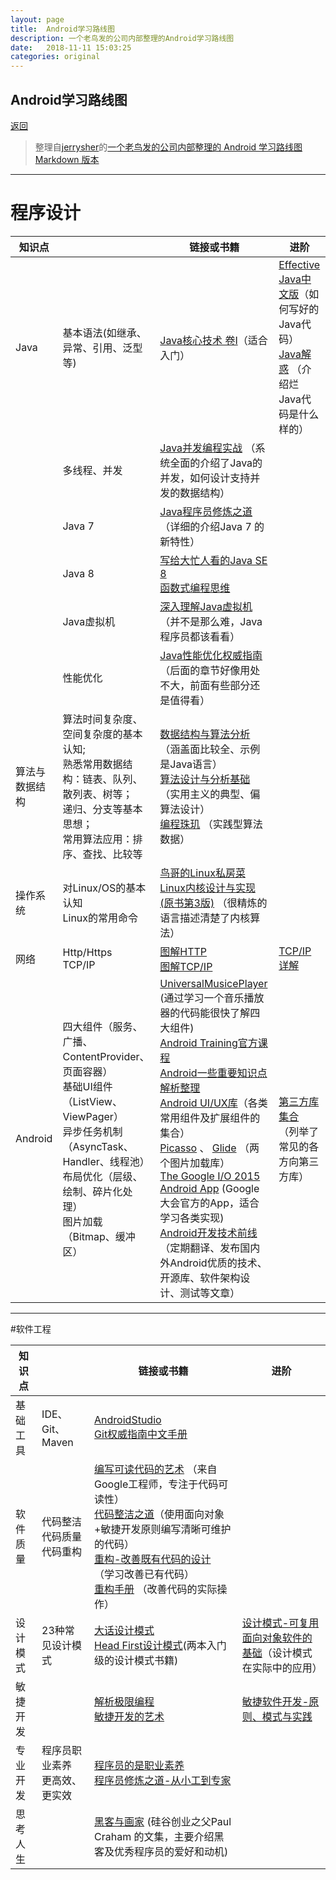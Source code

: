```yaml
---
layout: page
title:  Android学习路线图
description: 一个老鸟发的公司内部整理的Android学习路线图
date:   2018-11-11 15:03:25
categories: original
---
```

## Android学习路线图

[返回](./)

> 整理自[jerrysher](https://www.diycode.cc/jerrysher)的[一个老鸟发的公司内部整理的 Android 学习路线图 Markdown 版本](https://www.diycode.cc/topics/122)

------
# 程序设计

|知识点| |链接或书籍|进阶|
|----|-----|-----|-----
|Java|基本语法(如继承、异常、引用、泛型等)|[Java核心技术 卷I](https://book.douban.com/subject/25762168/)（适合入门）|[Effective Java中文版](https://book.douban.com/subject/3360807/)（如何写好的Java代码） <br /> [Java解惑](https://book.douban.com/subject/5362860) （介绍烂Java代码是什么样的）|
| |多线程、并发|[Java并发编程实战](https://book.douban.com/subject/10484692/) （系统全面的介绍了Java的并发，如何设计支持并发的数据结构）| |
| |Java 7|[Java程序员修炼之道](https://book.douban.com/subject/24841235/) （详细的介绍Java 7 的新特性）| |
| |Java 8|[写给大忙人看的Java SE 8](https://book.douban.com/subject/26274206/) <br /> [函数式编程思维](https://book.douban.com/subject/26587213/)| |
| |Java虚拟机|[深入理解Java虚拟机](https://book.douban.com/subject/24722612/) （并不是那么难，Java程序员都该看看）| |
| |性能优化|[Java性能优化权威指南](https://book.douban.com/subject/25828043/) （后面的章节好像用处不大，前面有些部分还是值得看）| |
| 算法与数据结构|算法时间复杂度、空间复杂度的基本认知; <br /> 熟悉常用数据结构：链表、队列、散列表、树等； <br /> 递归、分支等基本思想； <br /> 常用算法应用：排序、查找、比较等|[数据结构与算法分析](https://book.douban.com/subject/1139426/) （涵盖面比较全、示例是Java语言） <br /> [算法设计与分析基础](https://book.douban.com/subject/26337727/) （实用主义的典型、偏算法设计） <br /> [编程珠玑](https://book.douban.com/subject/3227098/) （实践型算法数据）| |
|操作系统|对Linux/OS的基本认知 <br /> Linux的常用命令|[鸟哥的Linux私房菜](https://book.douban.com/subject/4889838/) <br /> [Linux内核设计与实现(原书第3版)](https://book.douban.com/subject/6097773/) （很精炼的语言描述清楚了内核算法）| |
|网络 |Http/Https <br /> TCP/IP|[图解HTTP](https://book.douban.com/subject/25863515/) <br /> [图解TCP/IP](https://book.douban.com/subject/24737674/)|[TCP/IP详解](https://book.douban.com/subject/1088054/)|
| Android|四大组件（服务、广播、ContentProvider、页面容器） <br /> 基础UI组件（ListView、ViewPager） <br /> 异步任务机制（AsyncTask、Handler、线程池） <br /> 布局优化（层级、绘制、碎片化处理） <br /> 图片加载（Bitmap、缓冲区）|[UniversalMusicePlayer](https://github.com/googlesamples/android-UniversalMusicPlayer) (通过学习一个音乐播放器的代码能很快了解四大组件) <br /> [Android Training官方课程](http://hukai.me/android-training-course-in-chinese/index.html) <br /> [Android一些重要知识点解析整理](https://github.com/FX-Max/Point-of-Android) <br /> [Android UI/UX库](https://github.com/wasabeef/awesome-android-ui)（各类常用组件及扩展组件的集合） <br /> [Picasso](http://square.github.io/picasso/) 、 [Glide](https://github.com/bumptech/glide) （两个图片加载库） <br /> [The Google I/O 2015 Android App](https://github.com/google/iosched) (Google大会官方的App，适合学习各类实现) <br /> [Android开发技术前线](http://www.devtf.cn/) （定期翻译、发布国内外Android优质的技术、开源库、软件架构设计、测试等文章）|[第三方库集合](https://github.com/wasabeef/awesome-android-libraries) （列举了常见的各方向第三方库） |

------
#软件工程

|知识点| |链接或书籍|进阶|
|----|-----|-----|-----
|基础工具 |IDE、Git、Maven|[AndroidStudio](https://developer.android.com/studio/index.html) <br /> [Git权威指南中文手册](http://iissnan.com/progit/html/zh/ch1_0.html)| |
|软件质量|代码整洁 <br /> 代码质量 <br /> 代码重构|[编写可读代码的艺术](https://book.douban.com/subject/10797189/) （来自Google工程师，专注于代码可读性） <br /> [代码整洁之道](https://book.douban.com/subject/4199741/)（使用面向对象+敏捷开发原则编写清晰可维护的代码） <br /> [重构-改善既有代码的设计](https://book.douban.com/subject/4262627/) （学习改善已有代码） <br /> [重构手册](https://book.douban.com/subject/1173730/) （改善代码的实际操作）| |
|设计模式 | 23种常见设计模式|[大话设计模式](https://book.douban.com/subject/2334288/) <br /> [Head First设计模式](https://book.douban.com/subject/2243615/)(两本入门级的设计模式书籍)|[设计模式-可复用面向对象软件的基础](https://book.douban.com/subject/1052241/)（设计模式在实际中的应用）|
|敏捷开发| |[解析极限编程](https://book.douban.com/subject/1790225/) <br /> [敏捷开发的艺术](https://book.douban.com/subject/4037534/)|[敏捷软件开发-原则、模式与实践](http://book.douban.com/subject/5348122/)|
|专业开发|程序员职业素养 <br /> 更高效、更实效|[程序员的是职业素养](程序员的是职业素养) <br /> [程序员修炼之道-从小工到专家](https://book.douban.com/subject/5387402/)| |
|思考人生| |[黑客与画家](https://book.douban.com/subject/6021440/) (硅谷创业之父Paul Craham 的文集，主要介绍黑客及优秀程序员的爱好和动机)| |